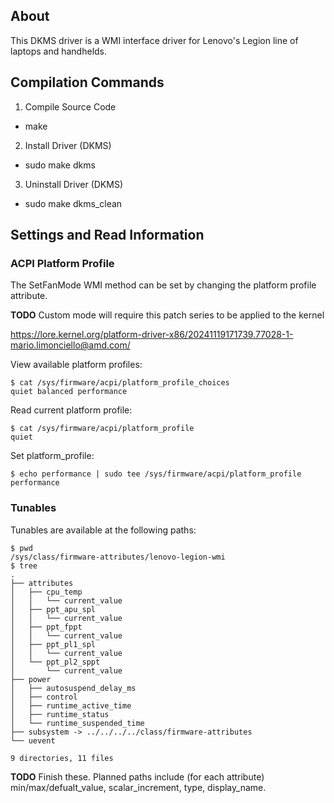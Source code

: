 ## About

This DKMS driver is a WMI interface driver for Lenovo's Legion line of laptops and handhelds.

## Compilation Commands

1. Compile Source Code

- make

2. Install Driver (DKMS)

- sudo make dkms

3. Uninstall Driver (DKMS)

- sudo make dkms_clean

## Settings and Read Information

### ACPI Platform Profile

The SetFanMode WMI method can be set by changing the platform profile attribute.

**TODO** Custom mode will require this patch series to be applied to the kernel

<https://lore.kernel.org/platform-driver-x86/20241119171739.77028-1-mario.limonciello@amd.com/>

View available platform profiles:

```
$ cat /sys/firmware/acpi/platform_profile_choices 
quiet balanced performance
```

Read current platform profile:

```
$ cat /sys/firmware/acpi/platform_profile
quiet
```

Set platform_profile:

```
$ echo performance | sudo tee /sys/firmware/acpi/platform_profile
performance

```

### Tunables

Tunables are available at the following paths:

```
$ pwd
/sys/class/firmware-attributes/lenovo-legion-wmi
$ tree
.
├── attributes
│   ├── cpu_temp
│   │   └── current_value
│   ├── ppt_apu_spl
│   │   └── current_value
│   ├── ppt_fppt
│   │   └── current_value
│   ├── ppt_pl1_spl
│   │   └── current_value
│   └── ppt_pl2_sppt
│       └── current_value
├── power
│   ├── autosuspend_delay_ms
│   ├── control
│   ├── runtime_active_time
│   ├── runtime_status
│   └── runtime_suspended_time
├── subsystem -> ../../../../class/firmware-attributes
└── uevent

9 directories, 11 files
```

**TODO** Finish these. Planned paths include (for each attribute) min/max/defualt_value, scalar_increment, type, display_name.
